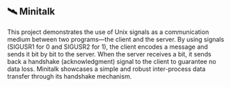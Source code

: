 ## 🛰️ Minitalk
This project demonstrates the use of Unix signals as a communication medium between two programs—the client and the server. By using signals (SIGUSR1 for 0 and SIGUSR2 for 1), the client encodes a message and sends it bit by bit to the server. When the server receives a bit, it sends back a handshake (acknowledgment) signal to the client to guarantee no data loss. Minitalk showcases a simple and robust inter-process data transfer through its handshake mechanism.
